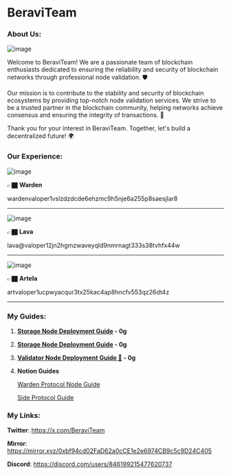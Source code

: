 # BeraviTeam



### About Us:

![image](https://github.com/user-attachments/assets/73bb7e4c-1ba0-4dcc-819d-756b444dde54)

Welcome to BeraviTeam! We are a passionate team of blockchain enthusiasts dedicated to ensuring the reliability and security of blockchain networks through professional node validation. 🛡️

Our mission is to contribute to the stability and security of blockchain ecosystems by providing top-notch node validation services. We strive to be a trusted partner in the blockchain community, helping networks achieve consensus and ensuring the integrity of transactions. 💪

Thank you for your interest in BeraviTeam. Together, let's build a decentralized future! 🌍

### Our Experience:

![image](https://github.com/user-attachments/assets/334e0bdf-a8fd-4ae2-9d47-a553a15c40ef)

👉🏿 **Warden**

wardenvaloper1vslzdzdcde6ehzmc9h5nje6a255p8saesjlar8

---

![image](https://github.com/user-attachments/assets/86524526-6184-4041-bd17-f6c1dcf628e1)

👉🏿 **Lava**

lava@valoper12jn2hgmzwaveyqld9nmrnagt333s38tvhfx44w

---

![image](https://github.com/user-attachments/assets/7fab8807-21fb-4426-8ed3-f5a33a51c82e)

👉🏿 **Artela**

artvaloper1ucpwyacqur3tx25kac4ap8hncfv553qz26dt4z

---

### My Guides:

1. **[Storage Node Deployment Guide](https://mirror.xyz/0xbf94cd02FaD62a0cCE1e2e6974CB9c5c9D24C405/JH39xAO7hRKUm7wkEgxhQytQ1SjftsLlZCxIBhBrNDQ) - 0g**
2. **[Storage Node Deployment Guide](https://mirror.xyz/0xbf94cd02FaD62a0cCE1e2e6974CB9c5c9D24C405/JH39xAO7hRKUm7wkEgxhQytQ1SjftsLlZCxIBhBrNDQ) - 0g**
3. **[Validator Node Deployment Guide 🚀](https://mirror.xyz/0xbf94cd02FaD62a0cCE1e2e6974CB9c5c9D24C405/foU3DD3hhiKT9p2I6zf7ipX_C01FzpcOh3BYgn-eX-A) - 0g**
4. **Notion Guides**
    
    [Warden Protocol Node Guide](https://www.notion.so/Warden-Protocol-Node-Guide-68b01a6a47af467b88a7f8f366e2fb8e?pvs=21)
    
    [Side Protocol Guide](https://www.notion.so/Side-Protocol-Guide-b4dc244478f8427d88d84f7c590b0d00?pvs=21)
    

### My Links:

**Twitter**: https://x.com/BeraviTeam

**Mirror**: https://mirror.xyz/0xbf94cd02FaD62a0cCE1e2e6974CB9c5c9D24C405

**Discord**: https://discord.com/users/846199215477620737
